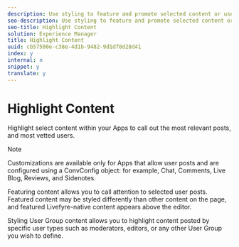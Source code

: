 ```yaml
---
description: Use styling to feature and promote selected content or user groups.
seo-description: Use styling to feature and promote selected content or user groups.
seo-title: Highlight Content
solution: Experience Manager
title: Highlight Content
uuid: cb57500e-c38e-4d1b-9482-9d1df0d28d41
index: y
internal: n
snippet: y
translate: y
---
```


# Highlight Content

Highlight select content within your Apps to call out the most relevant posts, and most vetted users.

>[!NOTE]
>
>Customizations are available only for Apps that allow user posts and are configured using a ConvConfig object: for example, Chat, Comments, Live Blog, Reviews, and Sidenotes.

Featuring content allows you to call attention to selected user posts. Featured content may be styled differently than other content on the page, and featured Livefyre-native content appears above the editor.

Styling User Group content allows you to highlight content posted by specific user types such as moderators, editors, or any other User Group you wish to define.
